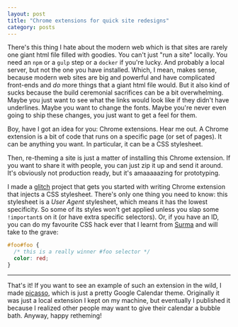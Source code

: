 ```yaml
---
layout: post
title: "Chrome extensions for quick site redesigns"
category: posts
---
```


There's this thing I hate about the modern web which is that sites are rarely
one giant html file filled with goodies. You can't just "run a site" locally.
You need an `npm` or a `gulp` step or a `docker` if you're lucky. And probably
a local server, but not the one you have installed. Which, I mean,
makes sense, because modern web sites are big and powerful and have complicated
front-ends and _do_ more things that a giant html file would. But
it also kind of sucks because the build ceremonial sacrifices can be a bit overwhelming.
Maybe you just want to see what the links would look like if they didn't have
underlines. Maybe you want to change the fonts. Maybe you're never even
going to ship these changes, you just want to get a feel for them.

Boy, have I got an idea for you: Chrome extensions. Hear me out. A Chrome extension
is a bit of code that runs on a specific page (or set of pages). It can be anything
you want. In particular, it can be a CSS stylesheet.

Then, re-theming a site is just a matter of installing this Chrome extension. If
you want to share it with people, you can just zip it up and send it around.
It's obviously not production ready, but it's amaaaaazing for prototyping.

I made a [glitch](https://glitch.com/edit/#!/chrome-css-extension) project
that gets you started with writing Chrome extension that injects a CSS stylesheet.
There's only one thing you need to know: this stylesheet is a _User Agent_
stylesheet, which means it has the lowest specificity. So some of its styles
won't get applied unless you slap some `!important`s on it (or have extra
specific selectors). Or, if you have an ID, you can do my favourite CSS hack ever
that I learnt from [Surma](https://twitter.com/dassurma) and will take to the grave:

```css
#foo#foo {
  /* this is a really winner #foo selector */
  color: red;
}
```

<hr>

That's it! If you want to see an example of such an extension in the wild, I made [picasso](https://github.com/notwaldorf/picasso),
which is just a pretty Google Calendar theme. Originally it was just a local
extension I kept on my machine, but eventually I published it because I
realized other people may want to give their calendar a bubble bath. Anyway, happy retheming!

